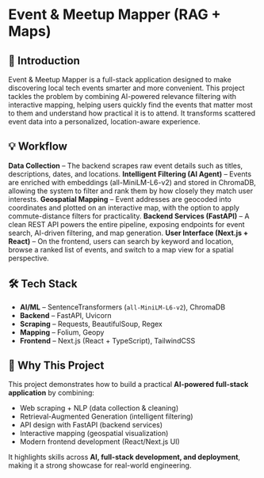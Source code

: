 # Event & Meetup Mapper (RAG + Maps)

## 📌 Introduction
Event & Meetup Mapper is a full-stack application designed to make discovering local tech events smarter and more convenient. This project tackles the problem by combining AI-powered relevance filtering with interactive mapping, helping users quickly find the events that matter most to them and understand how practical it is to attend. It transforms scattered event data into a personalized, location-aware experience.

## 💡 Workflow
**Data Collection** – The backend scrapes raw event details such as titles, descriptions, dates, and locations.
**Intelligent Filtering (AI Agent)** – Events are enriched with embeddings (all-MiniLM-L6-v2) and stored in ChromaDB, allowing the system to filter and rank them by how closely they match user interests.
**Geospatial Mapping** – Event addresses are geocoded into coordinates and plotted on an interactive map, with the option to apply commute-distance filters for practicality.
**Backend Services (FastAPI)** – A clean REST API powers the entire pipeline, exposing endpoints for event search, AI-driven filtering, and map generation.
**User Interface (Next.js + React)** – On the frontend, users can search by keyword and location, browse a ranked list of events, and switch to a map view for a spatial perspective.

## 🛠️ Tech Stack
- **AI/ML** – SentenceTransformers (`all-MiniLM-L6-v2`), ChromaDB  
- **Backend** – FastAPI, Uvicorn  
- **Scraping** – Requests, BeautifulSoup, Regex  
- **Mapping** – Folium, Geopy  
- **Frontend** – Next.js (React + TypeScript), TailwindCSS  

## 🎯 Why This Project
This project demonstrates how to build a practical **AI-powered full-stack application** by combining:  
- Web scraping + NLP (data collection & cleaning)  
- Retrieval-Augmented Generation (intelligent filtering)  
- API design with FastAPI (backend services)  
- Interactive mapping (geospatial visualization)  
- Modern frontend development (React/Next.js UI)  

It highlights skills across **AI, full-stack development, and deployment**, making it a strong showcase for real-world engineering.  

